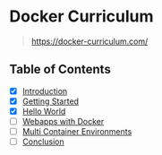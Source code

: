 # Docker Curriculum

> <https://docker-curriculum.com/>

## Table of Contents

- [x] [Introduction](0_introduction)
- [x] [Getting Started](1_getting_started)
- [x] [Hello World](2_hello_world)
- [ ] [Webapps with Docker](3_webapps_with_docker)
- [ ] [Multi Container Environments](4_multi_container_environments)
- [ ] [Conclusion](5_conclusion)
